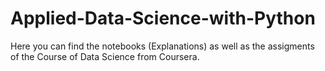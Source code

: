 # Applied-Data-Science-with-Python
Here you can find the notebooks (Explanations) as well as the assigments of the Course of Data Science from Coursera.
